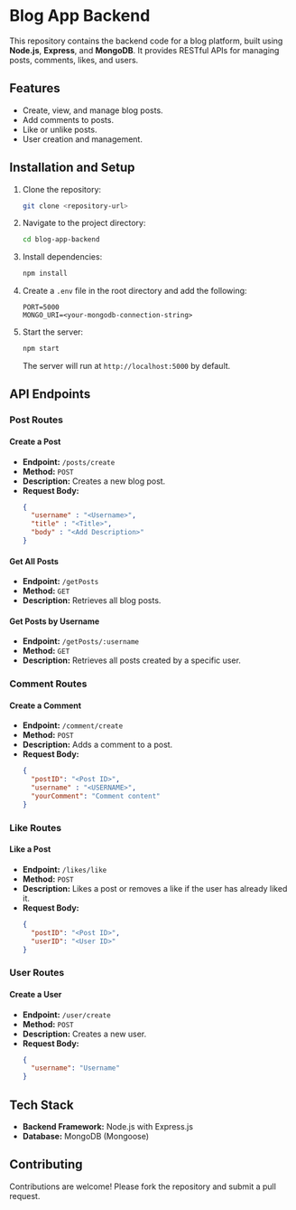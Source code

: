 # Blog App Backend

This repository contains the backend code for a blog platform, built using **Node.js**, **Express**, and **MongoDB**. It provides RESTful APIs for managing posts, comments, likes, and users.

## Features
- Create, view, and manage blog posts.
- Add comments to posts.
- Like or unlike posts.
- User creation and management.

## Installation and Setup

1. Clone the repository:
   ```bash
   git clone <repository-url>
   ```
2. Navigate to the project directory:
   ```bash
   cd blog-app-backend
   ```
3. Install dependencies:
   ```bash
   npm install
   ```
4. Create a `.env` file in the root directory and add the following:
   ```env
   PORT=5000
   MONGO_URI=<your-mongodb-connection-string>
   ```
5. Start the server:
   ```bash
   npm start
   ```
   The server will run at `http://localhost:5000` by default.

## API Endpoints

### **Post Routes**

#### Create a Post
- **Endpoint:** `/posts/create`
- **Method:** `POST`
- **Description:** Creates a new blog post.
- **Request Body:**
  ```json
  {
    "username" : "<Username>",
    "title" : "<Title>",
    "body" : "<Add Description>"
  }
  ```

#### Get All Posts
- **Endpoint:** `/getPosts`
- **Method:** `GET`
- **Description:** Retrieves all blog posts.

#### Get Posts by Username
- **Endpoint:** `/getPosts/:username`
- **Method:** `GET`
- **Description:** Retrieves all posts created by a specific user.

### **Comment Routes**

#### Create a Comment
- **Endpoint:** `/comment/create`
- **Method:** `POST`
- **Description:** Adds a comment to a post.
- **Request Body:**
  ```json
  {
    "postID": "<Post ID>",
    "username" : "<USERNAME>",
    "yourComment": "Comment content"
  }
  ```

### **Like Routes**

#### Like a Post
- **Endpoint:** `/likes/like`
- **Method:** `POST`
- **Description:** Likes a post or removes a like if the user has already liked it.
- **Request Body:**
  ```json
  {
    "postID": "<Post ID>",
    "userID": "<User ID>"
  }
  ```

### **User Routes**

#### Create a User
- **Endpoint:** `/user/create`
- **Method:** `POST`
- **Description:** Creates a new user.
- **Request Body:**
  ```json
  {
    "username": "Username"
  }
  ```

## Tech Stack
- **Backend Framework:** Node.js with Express.js
- **Database:** MongoDB (Mongoose)

## Contributing
Contributions are welcome! Please fork the repository and submit a pull request.

